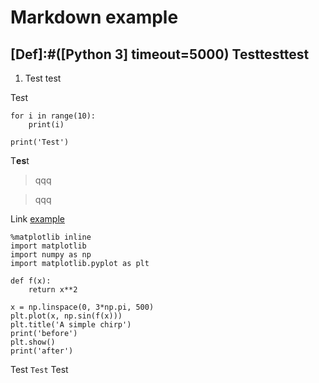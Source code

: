Markdown example
================
[Def]:#([Python 3] timeout=5000)
Testtesttest
------------

1. Test test

Te*s*t

```{[Python 3] echo=T output=T id=Testid}
for i in range(10):
    print(i)

print('Test')
```

T**es**t

> qqq

> qqq

Link [example](https://pl.wikipedia.org/wiki/Markdown)

```{}
%matplotlib inline
import matplotlib
import numpy as np
import matplotlib.pyplot as plt

def f(x):
    return x**2

x = np.linspace(0, 3*np.pi, 500)
plt.plot(x, np.sin(f(x)))
plt.title('A simple chirp')
print('before')
plt.show()
print('after')
```

Test `Test` Test

[Out]:#(id=Testid)
